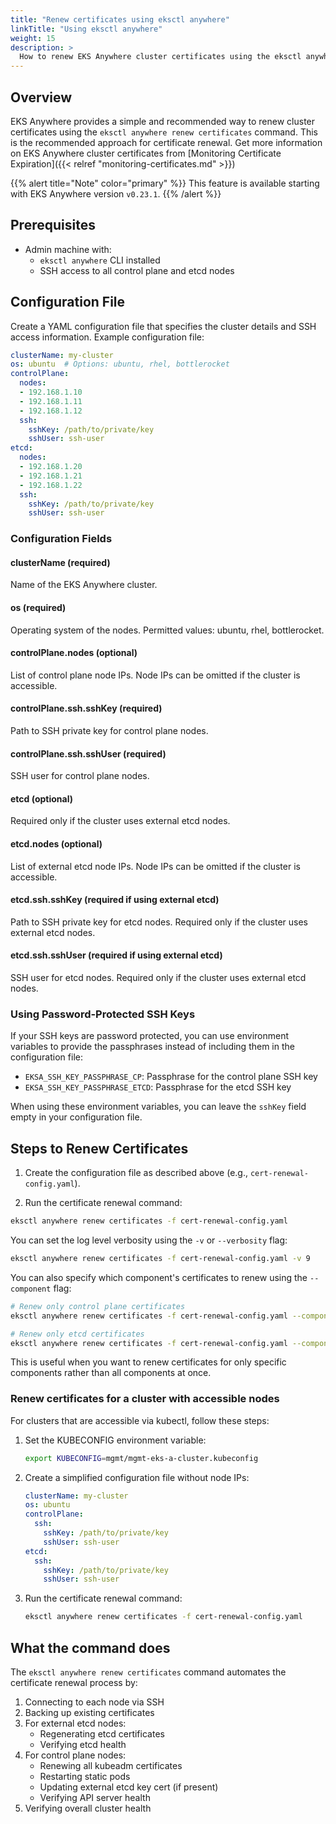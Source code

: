 ```yaml
---
title: "Renew certificates using eksctl anywhere"
linkTitle: "Using eksctl anywhere"
weight: 15
description: >
  How to renew EKS Anywhere cluster certificates using the eksctl anywhere CLI
---
```


## Overview

EKS Anywhere provides a simple and recommended way to renew cluster certificates using the `eksctl anywhere renew certificates` command. This is the recommended approach for certificate renewal. 
Get more information on EKS Anywhere cluster certificates from [Monitoring Certificate Expiration]({{< relref "monitoring-certificates.md" >}})

{{% alert title="Note" color="primary" %}}
This feature is available starting with EKS Anywhere version `v0.23.1`.
{{% /alert %}}


## Prerequisites

- Admin machine with:
  - `eksctl anywhere` CLI installed
  - SSH access to all control plane and etcd nodes

## Configuration File

Create a YAML configuration file that specifies the cluster details and SSH access information. Example configuration file:

```yaml
clusterName: my-cluster
os: ubuntu  # Options: ubuntu, rhel, bottlerocket
controlPlane: 
  nodes: 
  - 192.168.1.10
  - 192.168.1.11
  - 192.168.1.12
  ssh:
    sshKey: /path/to/private/key
    sshUser: ssh-user
etcd: 
  nodes: 
  - 192.168.1.20
  - 192.168.1.21
  - 192.168.1.22
  ssh:
    sshKey: /path/to/private/key
    sshUser: ssh-user
```

### Configuration Fields

#### clusterName (required)
Name of the EKS Anywhere cluster.

#### os (required)
Operating system of the nodes. Permitted values: ubuntu, rhel, bottlerocket.

#### controlPlane.nodes (optional)
List of control plane node IPs. Node IPs can be omitted if the cluster is accessible.

#### controlPlane.ssh.sshKey (required)
Path to SSH private key for control plane nodes.

#### controlPlane.ssh.sshUser (required)
SSH user for control plane nodes.

#### etcd (optional)
Required only if the cluster uses external etcd nodes.

#### etcd.nodes (optional)
List of external etcd node IPs. Node IPs can be omitted if the cluster is accessible.

#### etcd.ssh.sshKey (required if using external etcd)
Path to SSH private key for etcd nodes. Required only if the cluster uses external etcd nodes.

#### etcd.ssh.sshUser (required if using external etcd)
SSH user for etcd nodes. Required only if the cluster uses external etcd nodes.

### Using Password-Protected SSH Keys

If your SSH keys are password protected, you can use environment variables to provide the passphrases instead of including them in the configuration file:

- `EKSA_SSH_KEY_PASSPHRASE_CP`: Passphrase for the control plane SSH key
- `EKSA_SSH_KEY_PASSPHRASE_ETCD`: Passphrase for the etcd SSH key

When using these environment variables, you can leave the `sshKey` field empty in your configuration file.

## Steps to Renew Certificates

1. Create the configuration file as described above (e.g., `cert-renewal-config.yaml`).

2. Run the certificate renewal command:

```bash
eksctl anywhere renew certificates -f cert-renewal-config.yaml
```

You can set the log level verbosity using the `-v` or `--verbosity` flag:

```bash
eksctl anywhere renew certificates -f cert-renewal-config.yaml -v 9
```

You can also specify which component's certificates to renew using the `--component` flag:

```bash
# Renew only control plane certificates
eksctl anywhere renew certificates -f cert-renewal-config.yaml --component control-plane

# Renew only etcd certificates
eksctl anywhere renew certificates -f cert-renewal-config.yaml --component etcd
```

This is useful when you want to renew certificates for only specific components rather than all components at once.

### Renew certificates for a cluster with accessible nodes

For clusters that are accessible via kubectl, follow these steps:

1. Set the KUBECONFIG environment variable:
   ```bash
   export KUBECONFIG=mgmt/mgmt-eks-a-cluster.kubeconfig
   ```

2. Create a simplified configuration file without node IPs:
   ```yaml
   clusterName: my-cluster
   os: ubuntu
   controlPlane:
     ssh:
       sshKey: /path/to/private/key
       sshUser: ssh-user
   etcd:
     ssh:
       sshKey: /path/to/private/key
       sshUser: ssh-user
   ```

3. Run the certificate renewal command:
   ```bash
   eksctl anywhere renew certificates -f cert-renewal-config.yaml
   ```

## What the command does

The `eksctl anywhere renew certificates` command automates the certificate renewal process by:

1. Connecting to each node via SSH
2. Backing up existing certificates
3. For external etcd nodes:
   - Regenerating etcd certificates
   - Verifying etcd health
4. For control plane nodes:
   - Renewing all kubeadm certificates
   - Restarting static pods
   - Updating external etcd key cert (if present)
   - Verifying API server health
5. Verifying overall cluster health
